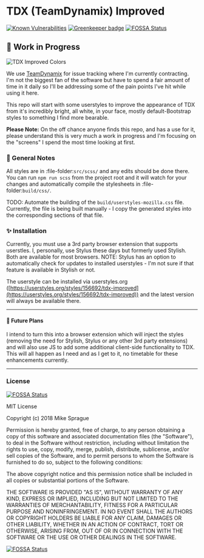 # TDX (TeamDynamix) Improved

[![Known Vulnerabilities](https://snyk.io/test/github/mikesprague/tdx-improved/badge.svg?targetFile=package.json)](https://snyk.io/test/github/mikesprague/tdx-improved?targetFile=package.json)
[![Greenkeeper badge](https://badges.greenkeeper.io/mikesprague/tdx-improved.svg)](https://greenkeeper.io/)
[![FOSSA Status](https://app.fossa.io/api/projects/git%2Bgithub.com%2Fmikesprague%2Ftdx-improved.svg?type=shield)](https://app.fossa.io/projects/git%2Bgithub.com%2Fmikesprague%2Ftdx-improved?ref=badge_shield)

## :construction: Work in Progress

![TDX Improved Colors](tdx-improved.png)

We use [TeamDynamix](https://www.teamdynamix.com) for issue tracking where I'm currently contracting.
I'm not the biggest fan of the software but have to spend a fair amount of time in it daily so I'll be
addressing some of the pain points I've hit while using it here.

This repo will start with some userstyles to improve the appearance of TDX from it's incredibly bright,
all white, in your face, mostly default-Bootstrap styles to something I find more bearable.

**Please Note:** On the off chance anyone finds this repo, and has a use for it, please understand
this is very much a work in progress and I'm focusing on the "screens" I spend the most time looking
at first.

### :memo: General Notes

All styles are in :file-folder:`src/scss/` and any edits should be done there. You can run
`npm run scss` from the project root and it will watch for your changes and automatically compile
the stylesheets in :file-folder:`build/css/`.

TODO: Automate the building of the `build/userstyles-mozilla.css` file. Currently, the file is
being built manually - I copy the generated styles into the corresponding sections of that file.

### :sparkles: Installation

Currently, you must use a 3rd party browser extension that supports userstles. I, personally, use
Stylus these days but formerly used Stylish. Both are available for most browsers. NOTE: Stylus has
an option to automatically check for updates to installed userstyles - I'm not sure if that feature
is available in Stylish or not.

The userstyle can be installed via userstyles.org ([https://userstyles.org/styles/156692/tdx-improved](https://userstyles.org/styles/156692/tdx-improved))
and the latest version will always be available there.

---

#### :calendar: Future Plans

I intend to turn this into a browser extension which will inject the styles (removing the need for
Stylish, Stylus or any other 3rd party extensions) and will also use JS to add some additional
client-side functionality to TDX. This will all happen as I need and as I get to it, no timetable
for these enhancements currently.

---

### License

[![FOSSA Status](https://app.fossa.com/api/projects/git%2Bgithub.com%2Fmikesprague%2Ftdx-improved.svg?type=large)](https://app.fossa.com/projects/git%2Bgithub.com%2Fmikesprague%2Ftdx-improved?ref=badge_large)

MIT License

Copyright (c) 2018 Mike Sprague

Permission is hereby granted, free of charge, to any person obtaining a copy
of this software and associated documentation files (the "Software"), to deal
in the Software without restriction, including without limitation the rights
to use, copy, modify, merge, publish, distribute, sublicense, and/or sell
copies of the Software, and to permit persons to whom the Software is
furnished to do so, subject to the following conditions:

The above copyright notice and this permission notice shall be included in all
copies or substantial portions of the Software.

THE SOFTWARE IS PROVIDED "AS IS", WITHOUT WARRANTY OF ANY KIND, EXPRESS OR
IMPLIED, INCLUDING BUT NOT LIMITED TO THE WARRANTIES OF MERCHANTABILITY,
FITNESS FOR A PARTICULAR PURPOSE AND NONINFRINGEMENT. IN NO EVENT SHALL THE
AUTHORS OR COPYRIGHT HOLDERS BE LIABLE FOR ANY CLAIM, DAMAGES OR OTHER
LIABILITY, WHETHER IN AN ACTION OF CONTRACT, TORT OR OTHERWISE, ARISING FROM,
OUT OF OR IN CONNECTION WITH THE SOFTWARE OR THE USE OR OTHER DEALINGS IN THE
SOFTWARE.


[![FOSSA Status](https://app.fossa.io/api/projects/git%2Bgithub.com%2Fmikesprague%2Ftdx-improved.svg?type=large)](https://app.fossa.io/projects/git%2Bgithub.com%2Fmikesprague%2Ftdx-improved?ref=badge_large)